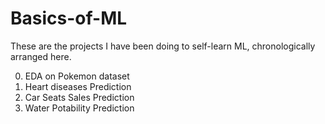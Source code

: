 # Basics-of-ML

These are the projects I have been doing to self-learn ML, chronologically arranged here. 

0. EDA on Pokemon dataset
1. Heart diseases Prediction
2. Car Seats Sales Prediction 
3. Water Potability Prediction 
